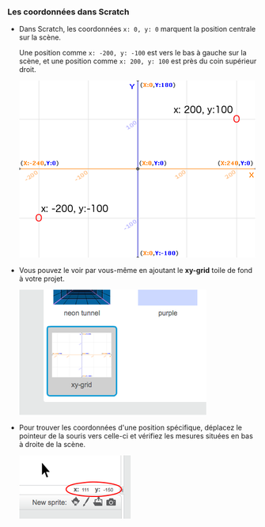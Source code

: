 ### Les coordonnées dans Scratch

+ Dans Scratch, les coordonnées `x: 0, y: 0` marquent la position centrale sur la scène.
    
    Une position comme `x: -200, y: -100` est vers le bas à gauche sur la scène, et une position comme `x: 200, y: 100` est près du coin supérieur droit.
    
    ![Coordonnées de la scène](images/coordinates-stage.png)

+ Vous pouvez le voir par vous-même en ajoutant le **xy-grid** toile de fond à votre projet.
    
    ![Coordonnées de la scène](images/coordinates-backdrop.png)

+ Pour trouver les coordonnées d'une position spécifique, déplacez le pointeur de la souris vers celle-ci et vérifiez les mesures situées en bas à droite de la scène.
    
    ![Lecture des coordonnées](images/coordinates-xy-example.png)